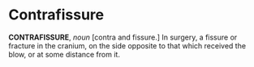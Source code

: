 # Contrafissure

**CONTRAFISSURE**, _noun_ \[contra and fissure.\] In surgery, a fissure or fracture in the cranium, on the side opposite to that which received the blow, or at some distance from it.